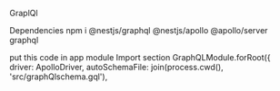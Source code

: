 GraplQl 

Dependencies
npm i @nestjs/graphql @nestjs/apollo @apollo/server graphql


put this code in app module Import section
GraphQLModule.forRoot<ApolloDriverConfig>({
      driver: ApolloDriver,
      autoSchemaFile: join(process.cwd(), 'src/graphQlschema.gql'),
